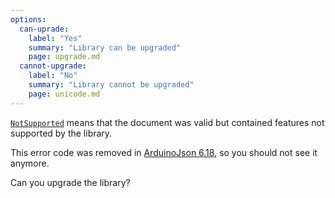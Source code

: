 ```yaml
---
options:
  can-uprade:
    label: "Yes"
    summary: "Library can be upgraded"
    page: upgrade.md
  cannot-upgrade:
    label: "No"
    summary: "Library cannot be upgraded"
    page: unicode.md
---
```


[`NotSupported`](/v7/api/misc/deserializationerror/#notsupported) means that the document was valid but contained features not supported by the library.

This error code was removed in [ArduinoJson 6.18](/news/2021/05/04/version-6-18-0/), so you should not see it anymore.

Can you upgrade the library?

